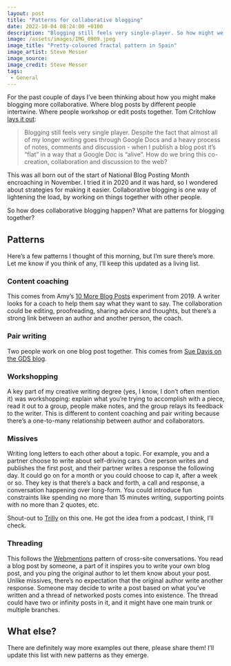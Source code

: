 ```yaml
---
layout: post
title: "Patterns for collaborative blogging"
date: 2022-10-04 08:24:00 +0100
description: "Blogging still feels very single-player. So how might we encourage more collaboration in our blogging?"
image: /assets/images/IMG_0909.jpeg
image_title: "Pretty-coloured fractal pattern in Spain"
image_artist: Steve Messer
image_source:
image_credit: Steve Messer
tags:
 - General
---
```


For the past couple of days I’ve been thinking about how you might make blogging more collaborative. Where blog posts by different people intertwine. Where people workshop or edit posts together. Tom Critchlow [lays it out](https://tomcritchlow.com/2022/01/06/jan-22-map-inquiry/):

> Blogging still feels very single player. Despite the fact that almost all of my longer writing goes through Google Docs and a heavy process of notes, comments and discussion - when I publish a blog post it’s “flat” in a way that a Google Doc is “alive”. How do we bring this co-creation, collaboration and discussion to the web?

This was all born out of the start of National Blog Posting Month encroaching in November. I tried it in 2020 and it was hard, so I wondered about strategies for making it easier. Collaborative blogging is one way of lightening the load, by working on things together with other people.

So how does collaborative blogging happen? What are patterns for blogging together?

## Patterns

Here’s a few patterns I thought of this morning, but I’m sure there’s more. Let me know if you think of any, I’ll keep this updated as a living list.

### Content coaching

This comes from Amy’s [10 More Blog Posts](https://amyhupe.co.uk/articles/lets-write-more-blog-posts-an-experiment/) experiment from 2019. A writer looks for a coach to help them say what they want to say. The collaboration could be editing, proofreading, sharing advice and thoughts, but there’s a strong link between an author and another person, the coach.

### Pair writing

Two people work on one blog post together. This comes from [Sue Davis on the GDS blog](https://gds.blog.gov.uk/2016/09/21/it-takes-2-how-we-use-pair-writing/).

### Workshopping

A key part of my creative writing degree (yes, I know, I don’t often mention it) was workshopping: explain what you’re trying to accomplish with a piece, read it out to a group, people make notes, and the group relays its feedback to the writer. This is different to content coaching and pair writing because there’s a one-to-many relationship between author and collaborators.

### Missives

Writing long letters to each other about a topic. For example, you and a partner choose to write about self-driving cars. One person writes and publishes the first post, and their partner writes a response the following day. It could go on for a month or you could choose to cap it, after a week or so. They key is that there’s a back and forth, a call and response, a conversation happening over long-form. You could introduce fun constraints like spending no more than 15 minutes writing, supporting points with no more than 2 quotes, etc.

Shout-out to [Trilly](https://twitter.com/TrillyC) on this one. He got the idea from a podcast, I think, I’ll check.

### Threading

This follows the [Webmentions](https://indieweb.org/Webmention) pattern of cross-site conversations. You read a blog post by someone, a part of it inspires you to write your own blog post, and you ping the original author to let them know about your post. Unlike missives, there’s no expectation that the original author write another response. Someone may decide to write a post based on what you’ve written and a thread of networked posts comes into existence. The thread could have two or infinity posts in it, and it might have one main trunk or multiple branches.

## What else?

There are definitely way more examples out there, please share them! I’ll update this list with new patterns as they emerge.
